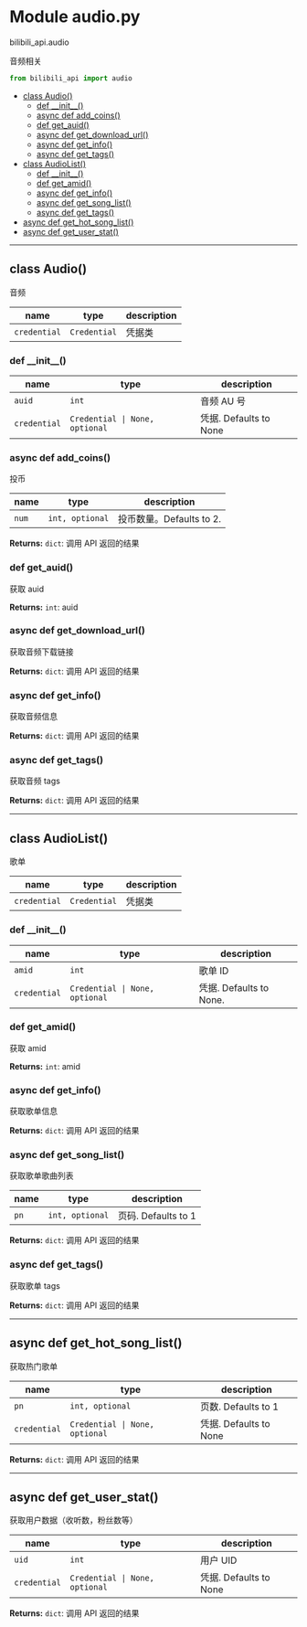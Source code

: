 # Module audio.py


bilibili_api.audio

音频相关


``` python
from bilibili_api import audio
```

- [class Audio()](#class-Audio)
  - [def \_\_init\_\_()](#def-\_\_init\_\_)
  - [async def add\_coins()](#async-def-add\_coins)
  - [def get\_auid()](#def-get\_auid)
  - [async def get\_download\_url()](#async-def-get\_download\_url)
  - [async def get\_info()](#async-def-get\_info)
  - [async def get\_tags()](#async-def-get\_tags)
- [class AudioList()](#class-AudioList)
  - [def \_\_init\_\_()](#def-\_\_init\_\_)
  - [def get\_amid()](#def-get\_amid)
  - [async def get\_info()](#async-def-get\_info)
  - [async def get\_song\_list()](#async-def-get\_song\_list)
  - [async def get\_tags()](#async-def-get\_tags)
- [async def get\_hot\_song\_list()](#async-def-get\_hot\_song\_list)
- [async def get\_user\_stat()](#async-def-get\_user\_stat)

---

## class Audio()

音频


| name | type | description |
| - | - | - |
| `credential` | `Credential` | 凭据类 |


### def \_\_init\_\_()


| name | type | description |
| - | - | - |
| `auid` | `int` | 音频 AU 号 |
| `credential` | `Credential \| None, optional` | 凭据. Defaults to None |


### async def add_coins()

投币


| name | type | description |
| - | - | - |
| `num` | `int, optional` | 投币数量。Defaults to 2. |

**Returns:** `dict`:  调用 API 返回的结果




### def get_auid()

获取 auid



**Returns:** `int`:  auid




### async def get_download_url()

获取音频下载链接



**Returns:** `dict`:  调用 API 返回的结果




### async def get_info()

获取音频信息



**Returns:** `dict`:  调用 API 返回的结果




### async def get_tags()

获取音频 tags



**Returns:** `dict`:  调用 API 返回的结果




---

## class AudioList()

歌单


| name | type | description |
| - | - | - |
| `credential` | `Credential` | 凭据类 |


### def \_\_init\_\_()


| name | type | description |
| - | - | - |
| `amid` | `int` | 歌单 ID |
| `credential` | `Credential \| None, optional` | 凭据. Defaults to None. |


### def get_amid()

获取 amid



**Returns:** `int`:  amid




### async def get_info()

获取歌单信息



**Returns:** `dict`:  调用 API 返回的结果




### async def get_song_list()

获取歌单歌曲列表


| name | type | description |
| - | - | - |
| `pn` | `int, optional` | 页码. Defaults to 1 |

**Returns:** `dict`:  调用 API 返回的结果




### async def get_tags()

获取歌单 tags



**Returns:** `dict`:  调用 API 返回的结果




---

## async def get_hot_song_list()

获取热门歌单


| name | type | description |
| - | - | - |
| `pn` | `int, optional` | 页数. Defaults to 1 |
| `credential` | `Credential \| None, optional` | 凭据. Defaults to None |

**Returns:** `dict`:  调用 API 返回的结果




---

## async def get_user_stat()

获取用户数据（收听数，粉丝数等）


| name | type | description |
| - | - | - |
| `uid` | `int` | 用户 UID |
| `credential` | `Credential \| None, optional` | 凭据. Defaults to None |

**Returns:** `dict`:  调用 API 返回的结果




